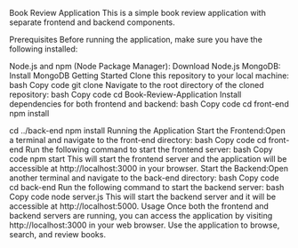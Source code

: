 Book Review Application
This is a simple book review application with separate frontend and backend components.

Prerequisites
Before running the application, make sure you have the following installed:

Node.js and npm (Node Package Manager): Download Node.js
MongoDB: Install MongoDB
Getting Started
Clone this repository to your local machine:
bash
Copy code
git clone <repository-url>
Navigate to the root directory of the cloned repository:
bash
Copy code
cd Book-Review-Application
Install dependencies for both frontend and backend:
bash
Copy code
cd front-end
npm install

cd ../back-end
npm install
Running the Application
Start the Frontend:Open a terminal and navigate to the front-end directory:
bash
Copy code
cd front-end
Run the following command to start the frontend server:
bash
Copy code
npm start
This will start the frontend server and the application will be accessible at http://localhost:3000 in your browser.
Start the Backend:Open another terminal and navigate to the back-end directory:
bash
Copy code
cd back-end
Run the following command to start the backend server:
bash
Copy code
node server.js
This will start the backend server and it will be accessible at http://localhost:5000.
Usage
Once both the frontend and backend servers are running, you can access the application by visiting http://localhost:3000 in your web browser.
Use the application to browse, search, and review books.
